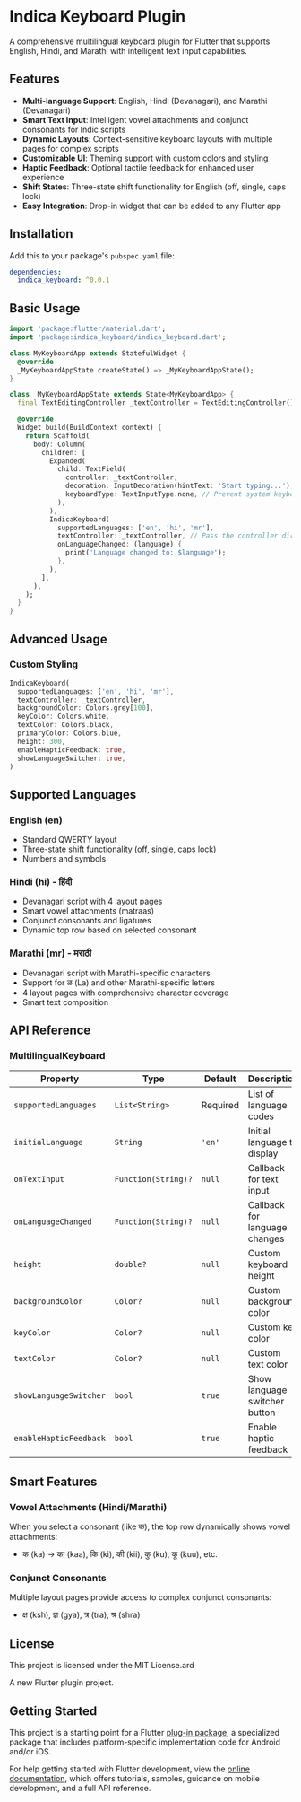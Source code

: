 # Indica Keyboard Plugin

A comprehensive multilingual keyboard plugin for Flutter that supports English, Hindi, and Marathi with intelligent text input capabilities.

## Features

- **Multi-language Support**: English, Hindi (Devanagari), and Marathi (Devanagari)
- **Smart Text Input**: Intelligent vowel attachments and conjunct consonants for Indic scripts
- **Dynamic Layouts**: Context-sensitive keyboard layouts with multiple pages for complex scripts
- **Customizable UI**: Theming support with custom colors and styling
- **Haptic Feedback**: Optional tactile feedback for enhanced user experience
- **Shift States**: Three-state shift functionality for English (off, single, caps lock)
- **Easy Integration**: Drop-in widget that can be added to any Flutter app

## Installation

Add this to your package's `pubspec.yaml` file:

```yaml
dependencies:
  indica_keyboard: ^0.0.1
```

## Basic Usage

```dart
import 'package:flutter/material.dart';
import 'package:indica_keyboard/indica_keyboard.dart';

class MyKeyboardApp extends StatefulWidget {
  @override
  _MyKeyboardAppState createState() => _MyKeyboardAppState();
}

class _MyKeyboardAppState extends State<MyKeyboardApp> {
  final TextEditingController _textController = TextEditingController();

  @override
  Widget build(BuildContext context) {
    return Scaffold(
      body: Column(
        children: [
          Expanded(
            child: TextField(
              controller: _textController,
              decoration: InputDecoration(hintText: 'Start typing...'),
              keyboardType: TextInputType.none, // Prevent system keyboard
            ),
          ),
          IndicaKeyboard(
            supportedLanguages: ['en', 'hi', 'mr'],
            textController: _textController, // Pass the controller directly
            onLanguageChanged: (language) {
              print('Language changed to: $language');
            },
          ),
        ],
      ),
    );
  }
}
```

## Advanced Usage

### Custom Styling

```dart
IndicaKeyboard(
  supportedLanguages: ['en', 'hi', 'mr'],
  textController: _textController,
  backgroundColor: Colors.grey[100],
  keyColor: Colors.white,
  textColor: Colors.black,
  primaryColor: Colors.blue,
  height: 300,
  enableHapticFeedback: true,
  showLanguageSwitcher: true,
)
```

## Supported Languages

### English (en)
- Standard QWERTY layout
- Three-state shift functionality (off, single, caps lock)
- Numbers and symbols

### Hindi (hi) - हिंदी
- Devanagari script with 4 layout pages
- Smart vowel attachments (matraas)
- Conjunct consonants and ligatures
- Dynamic top row based on selected consonant

### Marathi (mr) - मराठी
- Devanagari script with Marathi-specific characters
- Support for ळ (La) and other Marathi-specific letters
- 4 layout pages with comprehensive character coverage
- Smart text composition

## API Reference

### MultilingualKeyboard

| Property | Type | Default | Description |
|----------|------|---------|-------------|
| `supportedLanguages` | `List<String>` | Required | List of language codes |
| `initialLanguage` | `String` | `'en'` | Initial language to display |
| `onTextInput` | `Function(String)?` | `null` | Callback for text input |
| `onLanguageChanged` | `Function(String)?` | `null` | Callback for language changes |
| `height` | `double?` | `null` | Custom keyboard height |
| `backgroundColor` | `Color?` | `null` | Custom background color |
| `keyColor` | `Color?` | `null` | Custom key color |
| `textColor` | `Color?` | `null` | Custom text color |
| `showLanguageSwitcher` | `bool` | `true` | Show language switcher button |
| `enableHapticFeedback` | `bool` | `true` | Enable haptic feedback |

## Smart Features

### Vowel Attachments (Hindi/Marathi)
When you select a consonant (like क), the top row dynamically shows vowel attachments:
- क (ka) → का (kaa), कि (ki), की (kii), कु (ku), कू (kuu), etc.

### Conjunct Consonants
Multiple layout pages provide access to complex conjunct consonants:
- क्ष (ksh), ज्ञ (gya), त्र (tra), श्र (shra)

## License

This project is licensed under the MIT License.ard

A new Flutter plugin project.

## Getting Started

This project is a starting point for a Flutter
[plug-in package](https://flutter.dev/to/develop-plugins),
a specialized package that includes platform-specific implementation code for
Android and/or iOS.

For help getting started with Flutter development, view the
[online documentation](https://docs.flutter.dev), which offers tutorials,
samples, guidance on mobile development, and a full API reference.

